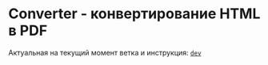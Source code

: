 # Converter - конвертирование HTML в PDF

Актуальная на текущий момент ветка и инструкция: [`dev`](https://github.com/eXplowar/Converter/tree/dev)

